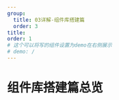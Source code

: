 ```yaml
---
group:
  title: 03详解-组件库搭建篇
  order: 3
title: 
order: 1
# 这个可以将写的组件设置为demo在右侧展示
# demo: /
---
```


# 组件库搭建篇总览



